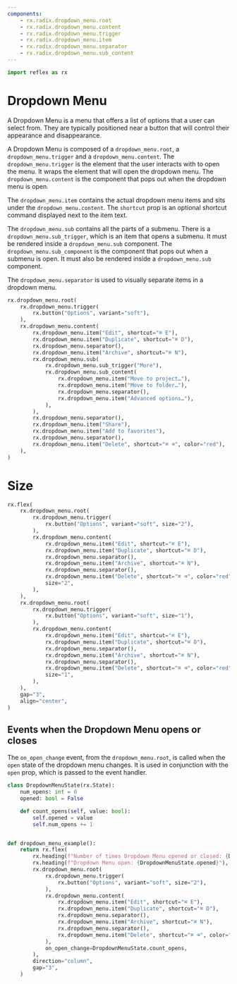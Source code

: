```yaml
---
components:
    - rx.radix.dropdown_menu.root
    - rx.radix.dropdown_menu.content
    - rx.radix.dropdown_menu.trigger
    - rx.radix.dropdown_menu.item
    - rx.radix.dropdown_menu.separator
    - rx.radix.dropdown_menu.sub_content
---
```



```python exec
import reflex as rx
```


# Dropdown Menu

A Dropdown Menu is a menu that offers a list of options that a user can select from. They are typically positioned near a button that will control their appearance and disappearance.

A Dropdown Menu is composed of a `dropdown_menu.root`, a `dropdown_menu.trigger` and a `dropdown_menu.content`. The `dropdown_menu.trigger` is the element that the user interacts with to open the menu. It wraps the element that will open the dropdown menu. The `dropdown_menu.content` is the component that pops out when the dropdown menu is open.

The `dropdown_menu.item` contains the actual dropdown menu items and sits under the `dropdown_menu.content`. The `shortcut` prop is an optional shortcut command displayed next to the item text.

The `dropdown_menu.sub` contains all the parts of a submenu. There is a `dropdown_menu.sub_trigger`, which is an item that opens a submenu. It must be rendered inside a `dropdown_menu.sub` component. The `dropdown_menu.sub_component` is the component that pops out when a submenu is open. It must also be rendered inside a `dropdown_menu.sub` component. 

The `dropdown_menu.separator` is used to visually separate items in a dropdown menu.

```python demo
rx.dropdown_menu.root(
    rx.dropdown_menu.trigger(
        rx.button("Options", variant="soft"),
    ),
    rx.dropdown_menu.content(
        rx.dropdown_menu.item("Edit", shortcut="⌘ E"),
        rx.dropdown_menu.item("Duplicate", shortcut="⌘ D"),
        rx.dropdown_menu.separator(),
        rx.dropdown_menu.item("Archive", shortcut="⌘ N"),
        rx.dropdown_menu.sub(
            rx.dropdown_menu.sub_trigger("More"),
            rx.dropdown_menu.sub_content(
                rx.dropdown_menu.item("Move to project…"),
                rx.dropdown_menu.item("Move to folder…"),
                rx.dropdown_menu.separator(),
                rx.dropdown_menu.item("Advanced options…"),
            ),
        ),
        rx.dropdown_menu.separator(),
        rx.dropdown_menu.item("Share"),
        rx.dropdown_menu.item("Add to favorites"),
        rx.dropdown_menu.separator(),
        rx.dropdown_menu.item("Delete", shortcut="⌘ ⌫", color="red"),
    ),
)
```

# Size

```python demo
rx.flex(
    rx.dropdown_menu.root(
        rx.dropdown_menu.trigger(
            rx.button("Options", variant="soft", size="2"),
        ),
        rx.dropdown_menu.content(
            rx.dropdown_menu.item("Edit", shortcut="⌘ E"),
            rx.dropdown_menu.item("Duplicate", shortcut="⌘ D"),
            rx.dropdown_menu.separator(),
            rx.dropdown_menu.item("Archive", shortcut="⌘ N"),
            rx.dropdown_menu.separator(),
            rx.dropdown_menu.item("Delete", shortcut="⌘ ⌫", color="red"),
            size="2",
        ),
    ),
    rx.dropdown_menu.root(
        rx.dropdown_menu.trigger(
            rx.button("Options", variant="soft", size="1"),
        ),
        rx.dropdown_menu.content(
            rx.dropdown_menu.item("Edit", shortcut="⌘ E"),
            rx.dropdown_menu.item("Duplicate", shortcut="⌘ D"),
            rx.dropdown_menu.separator(),
            rx.dropdown_menu.item("Archive", shortcut="⌘ N"),
            rx.dropdown_menu.separator(),
            rx.dropdown_menu.item("Delete", shortcut="⌘ ⌫", color="red"),
            size="1",
        ),
    ),
    gap="3", 
    align="center",
)
```



## Events when the Dropdown Menu opens or closes

The `on_open_change` event, from the `dropdown_menu.root`, is called when the `open` state of the dropdown menu changes. It is used in conjunction with the `open` prop, which is passed to the event handler.


```python demo exec
class DropdownMenuState(rx.State):
    num_opens: int = 0
    opened: bool = False

    def count_opens(self, value: bool):
        self.opened = value
        self.num_opens += 1


def dropdown_menu_example():
    return rx.flex(
        rx.heading(f"Number of times Dropdown Menu opened or closed: {DropdownMenuState.num_opens}"),
        rx.heading(f"Dropdown Menu open: {DropdownMenuState.opened}"),
        rx.dropdown_menu.root(
            rx.dropdown_menu.trigger(
                rx.button("Options", variant="soft", size="2"),
            ),
            rx.dropdown_menu.content(
                rx.dropdown_menu.item("Edit", shortcut="⌘ E"),
                rx.dropdown_menu.item("Duplicate", shortcut="⌘ D"),
                rx.dropdown_menu.separator(),
                rx.dropdown_menu.item("Archive", shortcut="⌘ N"),
                rx.dropdown_menu.separator(),
                rx.dropdown_menu.item("Delete", shortcut="⌘ ⌫", color="red"),
            ),
            on_open_change=DropdownMenuState.count_opens,
        ),
        direction="column",
        gap="3",
    )
```

